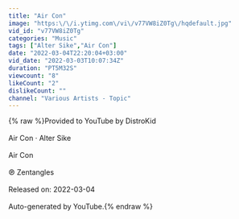 ```yaml
---
title: "Air Con"
image: "https:\/\/i.ytimg.com\/vi\/v77VW8iZ0Tg\/hqdefault.jpg"
vid_id: "v77VW8iZ0Tg"
categories: "Music"
tags: ["Alter Sike","Air Con"]
date: "2022-03-04T22:20:04+03:00"
vid_date: "2022-03-03T10:07:34Z"
duration: "PT5M32S"
viewcount: "8"
likeCount: "2"
dislikeCount: ""
channel: "Various Artists - Topic"
---
```

{% raw %}Provided to YouTube by DistroKid<br /><br />Air Con · Alter Sike<br /><br />Air Con<br /><br />℗ Zentangles<br /><br />Released on: 2022-03-04<br /><br />Auto-generated by YouTube.{% endraw %}
